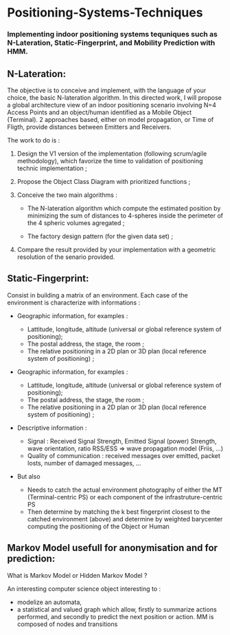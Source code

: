 # Positioning-Systems-Techniques
### Implementing indoor positioning systems tequniques such as N-Lateration, Static-Fingerprint, and Mobility Prediction with HMM.

## N-Lateration:
The objective is to conceive and implement, with the language of your choice, the basic N-lateration algorithm. In this directed work, I will propose a global architecture view of an indoor positioning scenario involving N=4 Access Points and an object/human identified as a Mobile Object (Terminal). 2 approaches based, either on model propagation, or Time of Fligth, provide distances between Emitters and Receivers.

The work to do is :

1. Design the V1 version of the implementation (following scrum/agile methodology), which
favorize the time to validation of positioning technic implementation ;

2. Propose the Object Class Diagram with prioritized functions ;

3. Conceive the two main algorithms :

     - The N-lateration algorithm which compute the estimated position by minimizing the
sum of distances to 4-spheres inside the perimeter of the 4 spheric volumes
agregated ;

     - The factory design pattern (for the given data set) ;

4. Compare the result provided by your implementation with a geometric resolution of the
senario provided.

## Static-Fingerprint:
Consist in building a matrix of an environment. Each case of the environment is characterize with
informations :

   - Geographic information, for examples :
     - Lattitude, longitude, altitude (universal or global reference
system of positioning);
     - The postal address, the stage, the room ;
     - The relative positioning in a 2D plan or 3D plan (local reference system of positioning) ;
   - Geographic information, for examples :

     - Lattitude, longitude, altitude (universal or global reference
system of positioning);
     - The postal address, the stage, the room ;
     - The relative positioning in a 2D plan or 3D plan (local reference system of positioning) ;
   - Descriptive information :
     - Signal : Received Signal Strength, Emitted Signal (power) Strength, wave orientation, ratio RSS/ESS => wave propagation model (Friis, …)
     - Quality of communication : received messages over emitted, packet losts, number of damaged messages, …
   - But also
     - Needs to catch the actual environment photography of either the MT
(Terminal-centric PS) or each component of the infrastruture-centric PS
     - Then determine by matching the k best fingerprint closest to the catched environment (above) and determine by weighted barycenter computing the positioning of the Object or Human

## Markov Model usefull for anonymisation and for prediction:

What is Markov Model or Hidden Markov Model ?

An interesting computer science object interesting to :
  - modelize an automata,
  - a statistical and valued graph
which allow, firstly to summarize actions performed, and secondly to predict the next position or
action.
MM is composed of nodes and transitions
